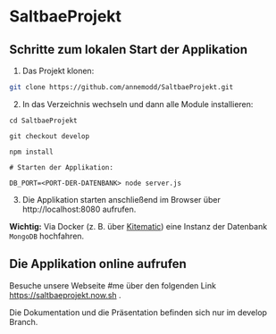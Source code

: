 # SaltbaeProjekt


## Schritte zum lokalen Start der Applikation

1. Das Projekt klonen:

```sh
git clone https://github.com/annemodd/SaltbaeProjekt.git
```

2. In das Verzeichnis wechseln und dann alle Module installieren:

```
cd SaltbaeProjekt

git checkout develop

npm install

# Starten der Applikation:

DB_PORT=<PORT-DER-DATENBANK> node server.js
```

3. Die Applikation  starten anschließend im Browser über http://localhost:8080 aufrufen.

**Wichtig:** Via Docker (z. B. über [Kitematic](https://kitematic.com/)) eine Instanz der Datenbank `MongoDB` hochfahren.



## Die Applikation online aufrufen

Besuche unsere Webseite #me über den folgenden Link https://saltbaeprojekt.now.sh .

Die Dokumentation und die Präsentation befinden sich nur im develop Branch.
